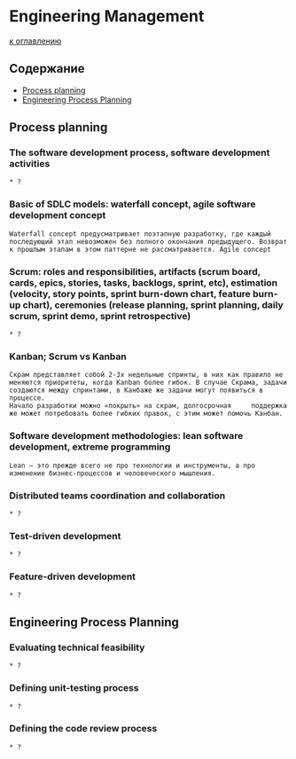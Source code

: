 # Engineering Management

[к оглавлению](./README.md)

## Содержание

- [Process planning](./EngineeringManagement.md#process-planning)
- [Engineering Process Planning](./EngineeringManagement.md#engineering-process-planning)


## <a id="process-planning"></a> Process planning

### The software development process, software development activities
    * ?

### Basic of SDLC models: waterfall concept, agile software development concept
    Waterfall concept предусматривает поэтапную разработку, где каждый последующий этап невозможен без полного окончания предыдущего. Возврат к прошлым этапам в этом паттерне не рассматривается. Agile concept 

### Scrum: roles and responsibilities, artifacts (scrum board, cards, epics, stories, tasks, backlogs, sprint, etc), estimation (velocity, story points, sprint burn-down chart, feature burn-up chart), ceremonies (release planning, sprint planning, daily scrum, sprint demo, sprint retrospective)
    * ?

### Kanban; Scrum vs Kanban
    Скрам представляет собой 2-3х недельные спринты, в них как правило не меняются приоритеты, когда Kanban более гибок. В случае Скрама, задачи создаются между спринтами, в Канбаже же задачи могут появиться в процессе.
    Начало разработки можно «покрыть» на скрам, долгосрочная     поддержка же может потребовать более гибких правок, с этим может помочь Канбан.

### Software development methodologies: lean software development, extreme programming
    Lean – это прежде всего не про технологии и инструменты, а про изменение бизнес-процессов и человеческого мышления.

### Distributed teams coordination and collaboration
    * ?

### Test-driven development
    * ?

### Feature-driven development
    * ?

## <a id="engineering-process-planning"></a> Engineering Process Planning

### Evaluating technical feasibility
    * ?
    
### Defining unit-testing process
    * ?

### Defining the code review process
    * ?
